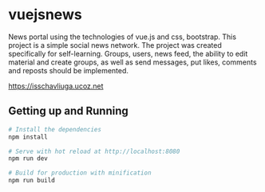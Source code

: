 # vuejsnews
News portal using the technologies of vue.js and css, bootstrap. This project is a simple social news network. The project was created specifically for self-learning. Groups, users, news feed, the ability to edit material and create groups, as well as send messages, put likes, comments and reposts should be implemented.

https://isschavliuga.ucoz.net


## Getting up and Running

``` bash
# Install the dependencies
npm install

# Serve with hot reload at http://localhost:8080
npm run dev

# Build for production with minification
npm run build
```


